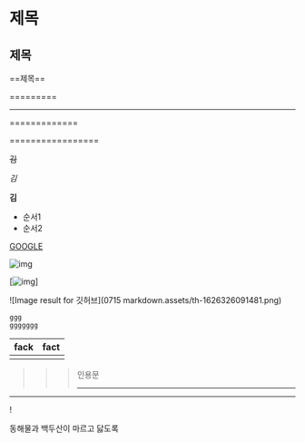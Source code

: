 # 제목

## 제목 

==제목== 

=========

---------

=============

=================

~~김~~

*김* 

**김**

- 순서1 
- 순서2 

[GOOGLE](www.google.com)

![img](https://www.bing.com/th?id=AMMS_cae226e5dca34ecbde4e7e4efdfc7a39&w=110&h=110&c=7&rs=1&qlt=80&o=6&pid=SANGAM)





[![img](https://www.bing.com/th?id=AMMS_cae226e5dca34ecbde4e7e4efdfc7a39&w=110&h=110&c=7&rs=1&qlt=80&o=6&pid=SANGAM)]

![Image result for 깃허브](0715 markdown.assets/th-1626326091481.png)



````
ggg
ggggggg
````



| fack | fact |
| ---- | ---- |
|      |      |

> > > 인용문 
> > >
> > > ---



***

!  

동해물과 백두산이 마르고 닳도록   
